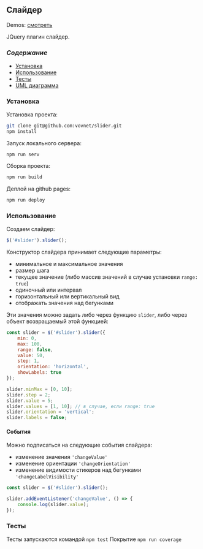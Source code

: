 ## **Слайдер**

Demos: [смотреть](https://vovnet.github.io/slider/)

JQuery плагин слайдер.

### *Содержание*
- [Установка](#установка)
- [Использование](#использование)
- [Тесты](#тесты)
- [UML диаграмма](https://github.com/vovnet/slider/blob/master/example/img/slider.png)

### Установка
Установка проекта:
```bash
git clone git@github.com:vovnet/slider.git
npm install
```
Запуск локального сервера:
```dotnetcli
npm run serv
```
Сборка проекта:
```bash
npm run build
```
Деплой на github pages:
```bash
npm run deploy
```

### Использование
Создаем слайдер:
```javascript
$('#slider').slider();
```
Конструктор слайдера принимает следующие параметры:
- минимальное и максимальное значения
- размер шага
- текущее значение (либо массив значений в случае установки `range: true`)
- одиночный или интервал
- горизонтальный или вертикальный вид
- отображать значения над бегунками

Эти значения можно задать либо через функцию `slider`, либо через объект возвращаемый этой функцией:
```javascript
const slider = $('#slider').slider({
    min: 0,
    max: 100,
    range: false,
    value: 50,
    step: 1,
    orientation: 'horizontal',
    showLabels: true
});

slider.minMax = [0, 10];
slider.step = 2;
slider.value = 5;
slider.values = [1, 10]; // в случае, если range: true
slider.orientation = 'vertical';
slider.labels = false;
```

#### События
Можно подписаться на следующие события слайдера:
- изменение значения `'changeValue'`
- изменение ориентации `'changeOrientation'`
- изменение видимости стикеров над бегунками `'changeLabelVisibility'`

```javascript
const slider = $('#slider').slider();

slider.addEventListener('changeValue', () => {
    console.log(slider.value);
});
```

### Тесты
Тесты запускаются командой `npm test`
Покрытие `npm run coverage`
